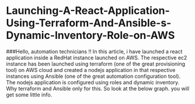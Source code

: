 # Launching-A-React-Application-Using-Terraform-And-Ansible-s-Dynamic-Inventory-Role-on-AWS

###Hello, automation technicians !!
In this article, i have launched a react application inside a RedHat instance launched on AWS. The respective ec2 instance has been launched using terraform (one of the great provisioning tool) on AWS cloud and created a nodejs application in that respective instances using Ansible (one of the great automation configuration tool). The nodejs application is configured using roles and dynamic inventory.
Why terraform and Ansible only for this. So look at the below graph. you will get some little info.
